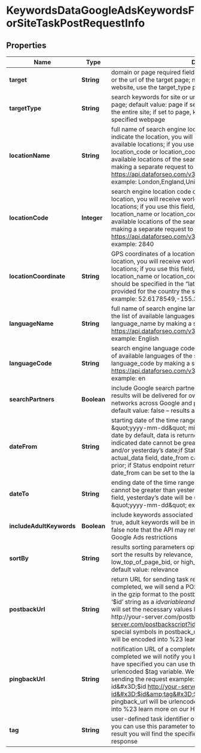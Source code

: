 

# KeywordsDataGoogleAdsKeywordsForSiteTaskPostRequestInfo


## Properties

| Name | Type | Description | Notes |
|------------ | ------------- | ------------- | -------------|
|**target** | **String** | domain or page required field the domain name of the target website or the url of the target page; note: to obtain keywords for the target website, use the target_type parameter |  [optional] |
|**targetType** | **String** | search keywords for site or url optional field possible values: site, page; default value: page if set to site, keywords will be provided for the entire site; if set to page, keywords will be provided for the specified webpage |  [optional] |
|**locationName** | **String** | full name of search engine location optional field if you do not indicate the location, you will receive worldwide results, i.e., for all available locations; if you use this field, you don’t need to specify location_code or location_coordinate you can receive the list of available locations of the search engine with their location_name by making a separate request to https://api.dataforseo.com/v3/keywords_data/google_ads/locations example: London,England,United Kingdom |  [optional] |
|**locationCode** | **Integer** | search engine location code optional field if you do not indicate the location, you will receive worldwide results, i.e., for all available locations; if you use this field, you don’t need to specify location_name or location_coordinate; you can receive the list of available locations of the search engines with their location_code by making a separate request to https://api.dataforseo.com/v3/keywords_data/google_ads/locations example: 2840 |  [optional] |
|**locationCoordinate** | **String** | GPS coordinates of a location optional field if you do not indicate the location, you will receive worldwide results, i.e., for all available locations; if you use this field, you don’t need to specify location_name or location_code; location_coordinate parameter should be specified in the “latitude,longitude” format; the data will be provided for the country the specified coordinates belong to; example: 52.6178549,-155.352142 |  [optional] |
|**languageName** | **String** | full name of search engine language optional field you can receive the list of available languages of the search engine with their language_name by making a separate request to https://api.dataforseo.com/v3/keywords_data/google_ads/languages example: English |  [optional] |
|**languageCode** | **String** | search engine language code optional field you can receive the list of available languages of the search engine with their language_code by making a separate request to https://api.dataforseo.com/v3/keywords_data/google_ads/languages example: en |  [optional] |
|**searchPartners** | **Boolean** | include Google search partners optional field if you specify true, the results will be delivered for owned, operated, and syndicated networks across Google and partner sites that host Google search; default value: false – results are returned for Google search sites |  [optional] |
|**dateFrom** | **String** | starting date of the time range optional field date format: \&quot;yyyy-mm-dd\&quot; minimal value: 4 years from the current date by default, data is returned for the past 12 months; Note: the indicated date cannot be greater than that specified in date_to and/or yesterday’s date;if Status endpoint returns false in the actual_data field, date_from can be set to the month before last and prior; if Status endpoint returns true in the actual_data field, date_from can be set to the last month and prior |  [optional] |
|**dateTo** | **String** | ending date of the time range optional field Note: the indicated date cannot be greater than yesterday’s date; if you don’t specify this field, yesterday’s date will be used by default date format: \&quot;yyyy-mm-dd\&quot; example: \&quot;2022-11-30\&quot; |  [optional] |
|**includeAdultKeywords** | **Boolean** | include keywords associated with adult content optional field if set to true, adult keywords will be included in the response default value: false note that the API may return no data for such keywords due to Google Ads restrictions |  [optional] |
|**sortBy** | **String** | results sorting parameters optional field Use these parameters to sort the results by relevance, search_volume, competition_index, low_top_of_page_bid, or high_top_of_page_bid in descending order default value: relevance |  [optional] |
|**postbackUrl** | **String** | return URL for sending task results optional field once the task is completed, we will send a POST request with its results compressed in the gzip format to the postback_url you specified you can use the ‘$id’ string as a $id variable and ‘$tag’ as urlencoded $tag variable. We will set the necessary values before sending the request. example: http://your-server.com/postbackscript?id&#x3D;$id http://your-server.com/postbackscript?id&#x3D;$id&amp;tag&#x3D;$tag Note: special symbols in postback_url will be urlencoded; i.a., the # symbol will be encoded into %23 learn more on our Help Center |  [optional] |
|**pingbackUrl** | **String** | notification URL of a completed task optional field when a task is completed we will notify you by GET request sent to the URL you have specified you can use the ‘$id’ string as a $id variable and ‘$tag’ as urlencoded $tag variable. We will set the necessary values before sending the request example: http://your-server.com/pingscript?id&#x3D;$id http://your-server.com/pingscript?id&#x3D;$id&amp;tag&#x3D;$tag Note: special symbols in pingback_url will be urlencoded; i.a., the # symbol will be encoded into %23 learn more on our Help Center |  [optional] |
|**tag** | **String** | user-defined task identifier optional field the character limit is 255 you can use this parameter to identify the task and match it with the result you will find the specified tag value in the data object of the response |  [optional] |



